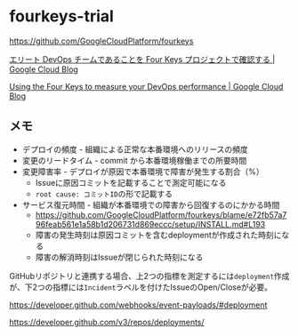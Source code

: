 # fourkeys-trial

https://github.com/GoogleCloudPlatform/fourkeys

[エリート DevOps チームであることを Four Keys プロジェクトで確認する | Google Cloud Blog](https://cloud.google.com/blog/ja/products/gcp/using-the-four-keys-to-measure-your-devops-performance)

[Using the Four Keys to measure your DevOps performance | Google Cloud Blog](https://cloud.google.com/blog/products/devops-sre/using-the-four-keys-to-measure-your-devops-performance)

## メモ

- デプロイの頻度 - 組織による正常な本番環境へのリリースの頻度
- 変更のリードタイム - commit から本番環境稼働までの所要時間
- 変更障害率 - デプロイが原因で本番環境で障害が発生する割合（%）
  - Issueに原因コミットを記載することで測定可能になる
  - `root cause: コミットID`の形で記載する
- サービス復元時間 - 組織が本番環境での障害から回復するのにかかる時間
  - https://github.com/GoogleCloudPlatform/fourkeys/blame/e72fb57a796feab561e1a58b1d206731d869eccc/setup/INSTALL.md#L193
  - 障害の発生時刻は原因コミットを含むdeploymentが作成された時刻になる
  - 障害の解消時刻はIssueが閉じられた時刻になる

GitHubリポジトリと連携する場合、上2つの指標を測定するには`deployment`作成が、下2つの指標には`Incident`ラベルを付けたIssueのOpen/Closeが必要。

https://developer.github.com/webhooks/event-payloads/#deployment

https://developer.github.com/v3/repos/deployments/
